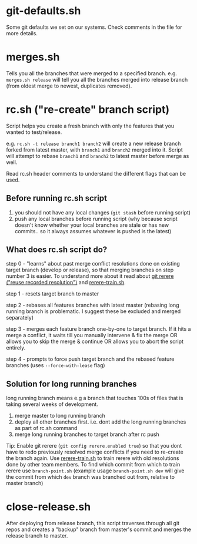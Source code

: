 # git-defaults.sh

Some git defaults we set on our systems. Check comments in the file for more details.

# merges.sh

Tells you all the branches that were merged to a specified branch.
e.g. `merges.sh release` will tell you all the branches merged into release branch (from oldest merge to newest, duplicates removed).

# rc.sh ("re-create" branch script)

Script helps you create a fresh branch with only the features that you wanted to test/release.

e.g. `rc.sh -t release branch1 branch2` will create a new release branch forked from latest master, with `branch1` and `branch2` merged into it. Script will attempt to rebase `branch1` and `branch2` to latest master before merge as well.

Read rc.sh header comments to understand the different flags that can be used.

## Before running rc.sh script
1. you should not have any local changes (`git stash` before running script)
2. push any local branches before running script (why because script doesn't know whether your local branches are stale or has new commits.. so it always assumes whatever is pushed is the latest)

## What does rc.sh script do?

step 0 - "learns" about past merge conflict resolutions done on existing target branch (develop or release), so that merging branches on step number 3 is easier. To understand more about it read about [git rerere ("reuse recorded resolution")](https://git-scm.com/book/en/v2/Git-Tools-Rerere) and [rerere-train.sh](https://github.com/git/git/blob/master/contrib/rerere-train.sh).

step 1 - resets target branch to master

step 2 - rebases all features branches with latest master
(rebasing long running branch is problematic. I suggest these be excluded and merged separately)

step 3 - merges each feature branch one-by-one to target branch. If it hits a merge a conflict, it waits till you manually intervene & fix the merge OR allows you to skip the merge & continue OR allows you to abort the script entirely.

step 4 - prompts to force push target branch and the rebased feature branches (uses `--force-with-lease` flag)

## Solution for long running branches

long running branch means e.g a branch that touches 100s of files that is taking several weeks of development.

1. merge master to long running branch
2. deploy all other branches first. i.e. dont add the long running branches as part of rc.sh command
3. merge long running branches to target branch after rc push

Tip: Enable git rerere (`git config rerere.enabled true`) so that you dont have to redo previously resolved merge conflicts if you need to re-create the branch again.
Use [rerere-train.sh](https://github.com/git/git/blob/master/contrib/rerere-train.sh) to train rerere with old resolutions done by other team members. To find which commit from which to train rerere use `branch-point.sh` (example usage `branch-point.sh dev` will give the commit from which `dev` branch was branched out from, relative to master branch)

# close-release.sh

After deploying from release branch, this script traverses through all git repos and creates a "backup" branch from master's commit and merges the release branch to master. 